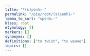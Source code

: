 ```yaml
---
title: "*(s)penh₁-"
permalink: "/pie/root/(s)penh1-"
lemma_to_sort: "spenh₁-"
klass: root
etymology: []
markers: []
synonyms: []
definitions: ["to twist", "to weave"]
topics: []
---
```

